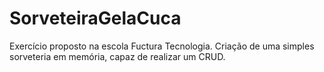 # SorveteiraGelaCuca
Exercício proposto na escola Fuctura Tecnologia. Criação de uma simples sorveteria em memória, capaz de realizar um CRUD.
